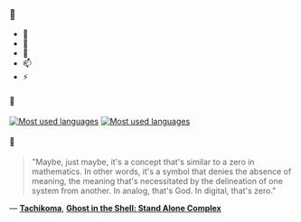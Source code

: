 ### 👋

- 🔭
- 🌱
- 💬
- 📫
- ⚡

#### 🧏

[![Most used languages](https://github-readme-stats-aynah.vercel.app/api/top-langs/?username=aynh&theme=solarized-dark&langs_count=6&layout=compact&hide_title=true)](https://github.com/anuraghazra/github-readme-stats#gh-dark-mode-only)
[![Most used languages](https://github-readme-stats-aynah.vercel.app/api/top-langs/?username=aynh&theme=solarized-light&langs_count=6&layout=compact&hide_title=true)](https://github.com/anuraghazra/github-readme-stats#gh-light-mode-only)

#### 💬

> "Maybe, just maybe, it's a concept that's similar to a zero in mathematics. In other words, it's a symbol that denies the absence of meaning, the meaning that's necessitated by the delineation of one system from another. In analog, that's God. In digital, that's zero."

&mdash; [**Tachikoma**](https://myanimelist.net/character.php?q=Tachikoma&cat=character), [**Ghost in the Shell: Stand Alone Complex**](https://myanimelist.net/search/all?q=Ghost%20in%20the%20Shell%3A%20Stand%20Alone%20Complex&cat=all)
